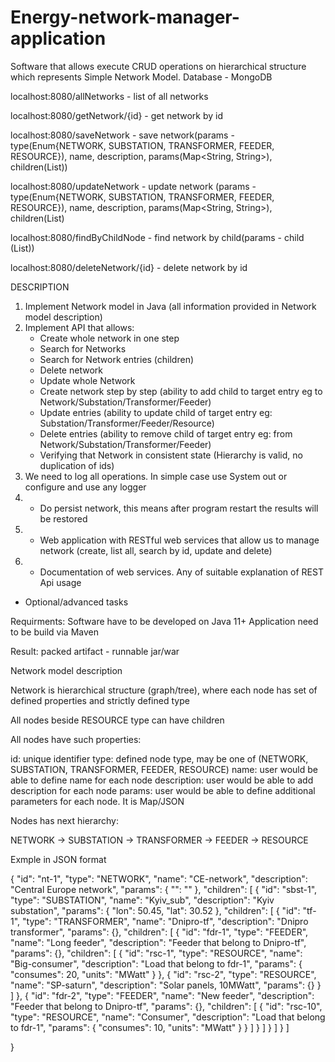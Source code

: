 # Energy-network-manager-application
Software that allows execute CRUD operations on hierarchical structure which represents Simple Network Model.
Database - MongoDB

localhost:8080/allNetworks - list of all networks

localhost:8080/getNetwork/{id} - get network by id

localhost:8080/saveNetwork - save network(params -
type(Enum{NETWORK, SUBSTATION, TRANSFORMER, FEEDER, RESOURCE}),
name,
description,
params(Map<String, String>),
children(List<Network>))
  
localhost:8080/updateNetwork - update network (params -
type(Enum{NETWORK, SUBSTATION, TRANSFORMER, FEEDER, RESOURCE}),
name,
description,
params(Map<String, String>),
children(List<Network>)
  
localhost:8080/findByChildNode - find network by child(params -
child (List<Network>))
	
localhost:8080/deleteNetwork/{id} - delete network by id
  
DESCRIPTION
1. Implement Network model in Java (all information provided in Network model description)
2. Implement API that allows:
	- Create whole network in one step
	- Search for Networks
	- Search for Network entries (children)
	- Delete network
	- Update whole Network
	- Create network step by step (ability to add child to target entry eg to Network/Substation/Transformer/Feeder)
	- Update entries (ability to update child of target entry eg: Substation/Transformer/Feeder/Resource)
	- Delete entries (ability to remove child of target entry eg: from Network/Substation/Transformer/Feeder)
	- Verifying that Network in consistent state (Hierarchy is valid, no duplication of ids)
3. We need to log all operations. In simple case use System out or configure and use any logger
4. * Do persist network, this means after program restart the results will be restored
5. * Web application with RESTful web services that allow us to manage network (create, list all, search by id, update and delete)
6. * Documentation of web services. Any of suitable explanation of REST Api usage

* Optional/advanced tasks

Requirments:
Software have to be developed on Java 11+
Application need to be build via Maven

Result: packed artifact - runnable jar/war


Network model description

Network is hierarchical structure (graph/tree), where each node has set of defined properties and strictly defined type

All nodes beside RESOURCE type can have children

All nodes have such properties:

id: unique identifier
type: defined node type, may be one of (NETWORK, SUBSTATION, TRANSFORMER, FEEDER, RESOURCE)
name: user would be able to define name for each node
description: user would be able to add description for each node
params: user would be able to define additional parameters for each node. It is Map/JSON

Nodes has next hierarchy: 

NETWORK -> SUBSTATION -> TRANSFORMER -> FEEDER -> RESOURCE

Exmple in JSON format

{
  "id": "nt-1",
  "type": "NETWORK",
  "name": "CE-network",
  "description": "Central Europe network",
  "params": {
    "": ""
  },
  "children": [
    {
      "id": "sbst-1",
      "type": "SUBSTATION",
      "name": "Kyiv_sub",
      "description": "Kyiv substation",
      "params": {
        "lon": 50.45,
        "lat": 30.52
      },
      "children": [
        {
          "id": "tf-1",
          "type": "TRANSFORMER",
          "name": "Dnipro-tf",
          "description": "Dnipro transformer",
          "params": {},
          "children": [
            {
              "id": "fdr-1",
              "type": "FEEDER",
              "name": "Long feeder",
              "description": "Feeder that belong to Dnipro-tf",
              "params": {},
              "children": [
                {
                  "id": "rsc-1",
                  "type": "RESOURCE",
                  "name": "Big-consumer",
                  "description": "Load that belong to fdr-1",
                  "params": {
                    "consumes": 20,
                    "units": "MWatt"
                  }
                },
                {
                  "id": "rsc-2",
                  "type": "RESOURCE",
                  "name": "SP-saturn",
                  "description": "Solar panels, 10MWatt",
                  "params": {}
                }
              ]
            },
            {
              "id": "fdr-2",
              "type": "FEEDER",
              "name": "New feeder",
              "description": "Feeder that belong to Dnipro-tf",
              "params": {},
              "children": [
                {
                  "id": "rsc-10",
                  "type": "RESOURCE",
                  "name": "Consumer",
                  "description": "Load that belong to fdr-1",
                  "params": {
                    "consumes": 10,
                    "units": "MWatt"
                  }
                }
              ]
            }
          ]
        }
      ]
    }
  ]

}
